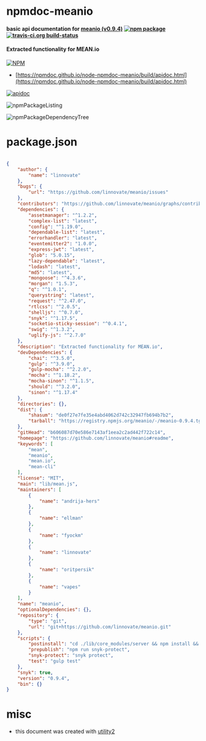 # npmdoc-meanio

#### basic api documentation for  [meanio (v0.9.4)](https://github.com/linnovate/meanio#readme)  [![npm package](https://img.shields.io/npm/v/npmdoc-meanio.svg?style=flat-square)](https://www.npmjs.org/package/npmdoc-meanio) [![travis-ci.org build-status](https://api.travis-ci.org/npmdoc/node-npmdoc-meanio.svg)](https://travis-ci.org/npmdoc/node-npmdoc-meanio)

#### Extracted functionality for MEAN.io

[![NPM](https://nodei.co/npm/meanio.png?downloads=true&downloadRank=true&stars=true)](https://www.npmjs.com/package/meanio)

- [https://npmdoc.github.io/node-npmdoc-meanio/build/apidoc.html](https://npmdoc.github.io/node-npmdoc-meanio/build/apidoc.html)

[![apidoc](https://npmdoc.github.io/node-npmdoc-meanio/build/screenCapture.buildCi.browser.%252Ftmp%252Fbuild%252Fapidoc.html.png)](https://npmdoc.github.io/node-npmdoc-meanio/build/apidoc.html)

![npmPackageListing](https://npmdoc.github.io/node-npmdoc-meanio/build/screenCapture.npmPackageListing.svg)

![npmPackageDependencyTree](https://npmdoc.github.io/node-npmdoc-meanio/build/screenCapture.npmPackageDependencyTree.svg)



# package.json

```json

{
    "author": {
        "name": "linnovate"
    },
    "bugs": {
        "url": "https://github.com/linnovate/meanio/issues"
    },
    "contributors": "https://github.com/linnovate/meanio/graphs/contributors",
    "dependencies": {
        "assetmanager": "^1.2.2",
        "complex-list": "latest",
        "config": "^1.19.0",
        "dependable-list": "latest",
        "errorhandler": "latest",
        "eventemitter2": "1.0.0",
        "express-jwt": "latest",
        "glob": "5.0.15",
        "lazy-dependable": "latest",
        "lodash": "latest",
        "md5": "latest",
        "mongoose": "^4.3.6",
        "morgan": "1.5.3",
        "q": "^1.0.1",
        "querystring": "latest",
        "request": "^2.47.0",
        "rtlcss": "^2.0.5",
        "shelljs": "^0.7.0",
        "snyk": "^1.17.5",
        "socketio-sticky-session": "^0.4.1",
        "swig": "^1.3.2",
        "uglify-js": "^2.7.0"
    },
    "description": "Extracted functionality for MEAN.io",
    "devDependencies": {
        "chai": "^3.5.0",
        "gulp": "^3.9.0",
        "gulp-mocha": "^2.2.0",
        "mocha": "^1.18.2",
        "mocha-sinon": "^1.1.5",
        "should": "^3.2.0",
        "sinon": "^1.17.4"
    },
    "directories": {},
    "dist": {
        "shasum": "de0f27e7fe35e4abd4062d742c32947fb694b7b2",
        "tarball": "https://registry.npmjs.org/meanio/-/meanio-0.9.4.tgz"
    },
    "gitHead": "b606087d70e586e7143af1eea2c2ad442f722c14",
    "homepage": "https://github.com/linnovate/meanio#readme",
    "keywords": [
        "mean",
        "meanio",
        "mean.io",
        "mean-cli"
    ],
    "license": "MIT",
    "main": "lib/mean.js",
    "maintainers": [
        {
            "name": "andrija-hers"
        },
        {
            "name": "ellman"
        },
        {
            "name": "fyockm"
        },
        {
            "name": "linnovate"
        },
        {
            "name": "oritpersik"
        },
        {
            "name": "vapes"
        }
    ],
    "name": "meanio",
    "optionalDependencies": {},
    "repository": {
        "type": "git",
        "url": "git+https://github.com/linnovate/meanio.git"
    },
    "scripts": {
        "postinstall": "cd ./lib/core_modules/server && npm install && cd ../../..",
        "prepublish": "npm run snyk-protect",
        "snyk-protect": "snyk protect",
        "test": "gulp test"
    },
    "snyk": true,
    "version": "0.9.4",
    "bin": {}
}
```



# misc
- this document was created with [utility2](https://github.com/kaizhu256/node-utility2)
